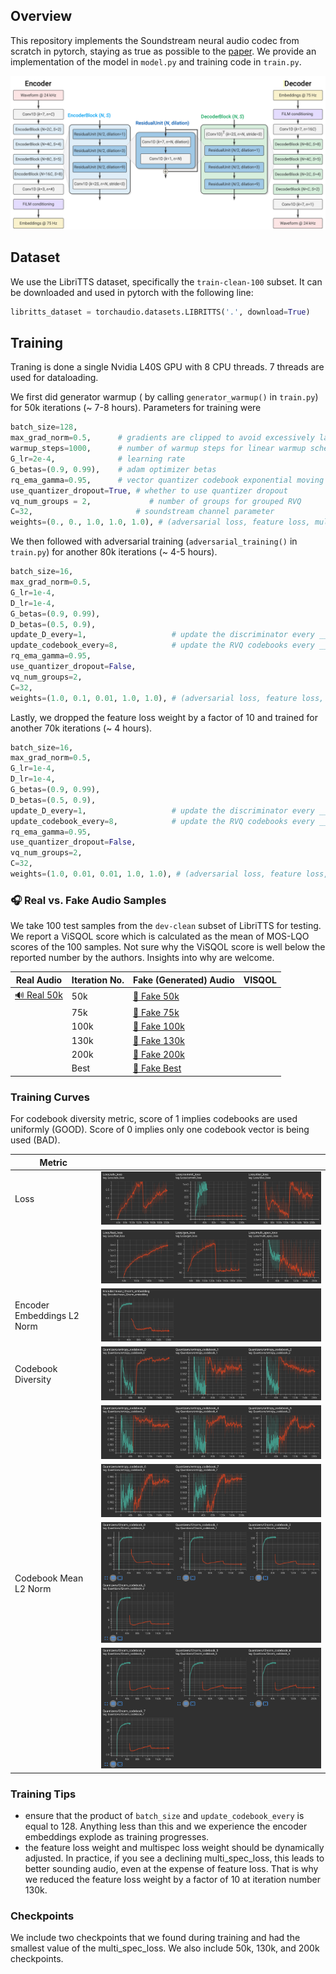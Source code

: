 ## Overview
This repository implements the Soundstream neural audio codec from scratch in pytorch, staying as true as possible to the [paper](https://arxiv.org/abs/2107.03312). We provide an implementation of the model in `model.py` and training code in `train.py`. 

![](./media/soundstream.png)


## Dataset
We use the LibriTTS dataset, specifically the `train-clean-100` subset. It can be downloaded and used in pytorch with the following line:

```python
libritts_dataset = torchaudio.datasets.LIBRITTS('.', download=True)
```
## Training

Traning is done a single Nvidia L40S GPU with 8 CPU threads. 7 threads are used for dataloading.

We first did generator warmup ( by calling `generator_warmup()` in `train.py`) for 50k iterations (~ 7-8 hours). Parameters for training were

```python
batch_size=128,
max_grad_norm=0.5,      # gradients are clipped to avoid excessively large updates
warmup_steps=1000,      # number of warmup steps for linear warmup schedule
G_lr=2e-4,              # learning rate
G_betas=(0.9, 0.99),    # adam optimizer betas
rq_ema_gamma=0.95,      # vector quantizer codebook exponential moving average update gamma
use_quantizer_dropout=True, # whether to use quantizer dropout
vq_num_groups = 2,             # number of groups for grouped RVQ
C=32,                       # soundstream channel parameter
weights=(0., 0., 1.0, 1.0, 1.0), # (adversarial loss, feature loss, multi_spectral loss, reconstruction loss, commitment loss)
```

We then followed with adversarial training (`adversarial_training()` in `train.py`) for another 80k iterations (~ 4-5 hours).

```python
batch_size=16,
max_grad_norm=0.5,
G_lr=1e-4,
D_lr=1e-4,
G_betas=(0.9, 0.99),
D_betas=(0.5, 0.9),
update_D_every=1,                   # update the discriminator every ___ iterations
update_codebook_every=8,            # update the RVQ codebooks every ___ iterations
rq_ema_gamma=0.95,
use_quantizer_dropout=False,
vq_num_groups=2,
C=32,
weights=(1.0, 0.1, 0.01, 1.0, 1.0), # (adversarial loss, feature loss, multi_spectral loss, reconstruction loss, commitment loss)
```

Lastly, we dropped the feature loss weight by a factor of 10 and trained for another 70k iterations (~ 4 hours).

```python
batch_size=16,
max_grad_norm=0.5,
G_lr=1e-4,
D_lr=1e-4,
G_betas=(0.9, 0.99),
D_betas=(0.5, 0.9),
update_D_every=1,                   # update the discriminator every ___ iterations
update_codebook_every=8,            # update the RVQ codebooks every ___ iterations
rq_ema_gamma=0.95,
use_quantizer_dropout=False,
vq_num_groups=2,
C=32,
weights=(1.0, 0.01, 0.01, 1.0, 1.0), # (adversarial loss, feature loss, multi_spectral loss, reconstruction loss, commitment loss)
```

### 🎧 Real vs. Fake Audio Samples

We take 100 test samples from the `dev-clean` subset of LibriTTS for testing. We report a ViSQOL score which is calculated as the mean of MOS-LQO scores of the 100 samples. Not sure why the ViSQOL score is well below the reported number by the authors. Insights into why are welcome.

| Real Audio                        | Iteration No.|  Fake (Generated) Audio             | VISQOL|
|-----------------------------------|--------------|-------------------------------------|-------|
|[🔊 Real 50k](media/5676.wav) | 50k               |  [🤖 Fake 50k](media/5676_50k.wav)   | |
|                              | 75k               |  [🤖 Fake 75k](media/5676_75k.wav)   | |
|                              | 100k              |  [🤖 Fake 100k](media/5676_100k.wav) | |
|                              | 130k              |  [🤖 Fake 130k](media/5676_130k.wav) | |
|                              | 200k              |  [🤖 Fake 200k](media/5676_200k.wav) | |
|                              | Best              |  [🤖 Fake Best](media/5676_best.wav) | |

### Training Curves

For codebook diversity metric, score of 1 implies codebooks are used uniformly (GOOD). Score of 0 implies only one codebook vector is being used (BAD).

| Metric   |                    | 
|----------|------------------------------|
| Loss  | ![Loss 1](media/loss1.png) |
|       | ![Loss 2](media/loss2.png) |
| Encoder Embeddings L2 Norm| ![Enc 50k](media/enc_norm.png) |
| Codebook Diversity | ![Entropy 1](media/entropy1.png)  |
|                    | ![Entropy 2](media/entropy2.png)  |
|                    | ![Entropy 3](media/entropy3.png)  |
| Codebook Mean L2 Norm |![Norm 1](media/codebooknorm1.png) |
|                       |![Norm 2](media/codebooknorm2.png) |



### Training Tips

- ensure that the product of `batch_size` and `update_codebook_every` is equal to 128. Anything less than this and we experience the encoder embeddings explode as training progresses.
- the feature loss weight and multispec loss weight should be dynamically adjusted. In practice, if you see a declining multi_spec_loss, this leads to better sounding audio, even at the expense of feature loss. That is why we reduced the feature loss weight by a factor of 10 at iteration number 130k.

### Checkpoints
We include two checkpoints that we found during training and had the smallest value of the multi_spec_loss. We also include 50k, 130k, and 200k checkpoints.

